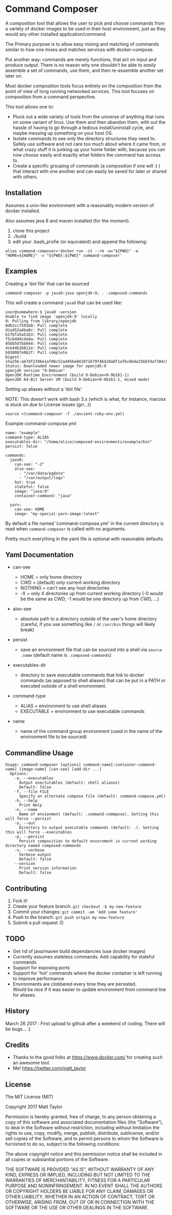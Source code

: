 # Command Composer

A composition tool that allows the user to pick and choose commands from a variety of docker images to be used in their host environment, just as they would any other installed application/command.

The Primary purpose is to allow easy mixing and matching of commands similar to how
one mixes and matches services with docker-compose.

Put another way: commands are merely functions, that act on input and produce output.
There is no reason why one shouldn't be able to _easily_ assemble a set of commands,
use them, and then re-assemble another set later on.

Most docker composition tools focus entirely on the composition from the point
of view of long running networked _services_.  This tool focuses on composition
from a command perspective.

This tool allows one to:
-  Pluck out a wide variety of tools from the universe of anything that runs on some variant of linux. Use them and then abandon them, with out the hassle of having to go through a tedious install/uninstall cycle, and maybe messing up something on your host OS.
- Isolate commands to see _only_ the directory structures they need to. Safely use software and not care too much about where it came from, or what crazy stuff it is junking up your home folder with, because you can now _choose_ easily and exactly what folders the command has access to.
- Create a specific grouping of commands (a _composition_ if one will :) ) that interact with one another and can easily be saved for later or shared with others.

## Installation
Assumes a unix-like environment with a reasonably modern version of docker installed.

Also assumes java 8 and maven installed (for the moment).

1. clone this project
2. ./build
3. edit your .bash_profie (or equivalent) and append the following:
```
alias command-composer='docker run -it --rm -w="${PWD}" -e "HOME=${HOME}" -v "${PWD}:${PWD}" command-composer'
```

## Examples
Creating a 'dot file' that can be sourced

`command-composer -p java9:java openjdk:9; . .composed-commands`

This will create a command `java9` that can be used like:

```
user@somewhere:$ java9 -version
Unable to find image 'openjdk:9' locally
9: Pulling from library/openjdk
0d62cc759168: Pull complete
d1a452a4ba8c: Pull complete
b1fbfa5a51b3: Pull complete
f5c6d4dcde8a: Pull complete
056b597bb044: Pull complete
4cb44b26812e: Pull complete
b93808fe9b2f: Pull complete
Digest: sha256:ab7df2396e1af08c52ad45be041071679f46410a8f1af6c6b4a256bfdaf384c5
Status: Downloaded newer image for openjdk:9
openjdk version "9-Debian"
OpenJDK Runtime Environment (build 9-Debian+0-9b161-1)
OpenJDK 64-Bit Server VM (build 9-Debian+0-9b161-1, mixed mode)
```

Setting up aliases without a 'dot file'

NOTE: This doesn't work with bash 3.x (which is what, for instance, macosx is stuck on due to License issues (grr...))

`source <(command-composer -f ./ancient-ruby-env.yml)`


Example command-compose.yml

```
name: "example"
command-type: ALIAS
executables-dir: "/home/alice/composed-environments/example/bin"
persist: false

commands:
  java9:
    can-see: "-2"
    also-see:
      - "/var/data/pgdata"
      - "/var/output/logs"
    hot: true
    stateful: false
    image: "java:9"
    container-command: "java"

  yarn:
    can-see: HOME
    image: "my-special-yarn-image:latest"
```
By default a file named 'command-compose.yml' in the current directory is read when `command-composer` is called with no arguments.

Pretty much everything in the yaml file is optional with reasonable defaults.

## Yaml Documentation

- can-see
  -  HOME = only home directory
  -  CWD = (default) only current working directory
  -  NOTHING = can't see any host directories
  -  -X = only X directories up from current working directory (-0 would be the same as CWD, -1 would be one directory up from CWD, ...)

- also-see
  - absolute path to a directory outside of the user's home directory (careful, if you use something like `/` or `/usr/bin` things will likely break)

- persist
  - save an environment file that can be sourced into a shell via `source .name` (default name is `.composed-commands`)

- executables-dir
  - directory to save executable commands that link to docker commands (as apposed to shell aliases) that can be put in a PATH or executed outside of a shell environment.

- command-type
  - ALIAS = environment to use shell aliases
  - EXECUTABLE = environment to use executable commands
- name
  - name of the command group environment (used in the name of the environment file to be sourced)


## Commandline Usage
```
Usage: command-composer [options] command-name[:container-command-name] [image-name] [can-see] [add-dir ...]
  Options:
    -e, --executables
      Output exectutables (default: shell aliases)
      Default: false
    -f, --file FILE
      Specify an alternate compose file (default: command-compose.yml)
    -h, --help
      Print Help
    -n, --name
      Name of envionment (default: .command-commpose). Setting this will force --persist
    -o, --out
      Directory to output executable commands (default: .). Setting this will force --executables
    -p, --persist
      Persist composition to default envornment in current working directory named composed-commands
    -v, --verbose
      Verbose output
      Default: false
    --version
      Print version information
      Default: false
```



## Contributing

1. Fork it!
2. Create your feature branch: `git checkout -b my-new-feature`
3. Commit your changes: `git commit -am 'Add some feature'`
4. Push to the branch: `git push origin my-new-feature`
5. Submit a pull request :D

## TODO
- Get rid of java/maven build dependancies (use docker images)
- Currently assumes stateless commands. Add capability for stateful commands
- Support for exposing ports
- Support for 'hot' commands where the docker container is left running to improve performance
- Environments are clobbered every time they are persisted.  
Would be nice if it was easier to update environment from command line for aliases.

## History

March 26 2017 : First upload to github after a weekend of coding.  There will be bugs... :)

## Credits
- Thanks to the good folks at https://www.docker.com/ for creating such an awesome tool.
- Me! https://twitter.com/matt_taylor

## License

The MIT License (MIT)

Copyright 2017 Matt Taylor

Permission is hereby granted, free of charge, to any person obtaining a copy of this software and associated documentation files (the "Software"), to deal in the Software without restriction, including without limitation the rights to use, copy, modify, merge, publish, distribute, sublicense, and/or sell copies of the Software, and to permit persons to whom the Software is furnished to do so, subject to the following conditions:

The above copyright notice and this permission notice shall be included in all copies or substantial portions of the Software.

THE SOFTWARE IS PROVIDED "AS IS", WITHOUT WARRANTY OF ANY KIND, EXPRESS OR IMPLIED, INCLUDING BUT NOT LIMITED TO THE WARRANTIES OF MERCHANTABILITY, FITNESS FOR A PARTICULAR PURPOSE AND NONINFRINGEMENT. IN NO EVENT SHALL THE AUTHORS OR COPYRIGHT HOLDERS BE LIABLE FOR ANY CLAIM, DAMAGES OR OTHER LIABILITY, WHETHER IN AN ACTION OF CONTRACT, TORT OR OTHERWISE, ARISING FROM, OUT OF OR IN CONNECTION WITH THE SOFTWARE OR THE USE OR OTHER DEALINGS IN THE SOFTWARE.

